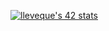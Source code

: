 [![lleveque's 42 stats](https://badge42.vercel.app/api/v2/clc6bxaur00060fmon220zhly/stats?cursusId=21&coalitionId=48)](https://github.com/JaeSeoKim/badge42)
